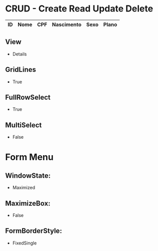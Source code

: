 # CRUD - Create Read Update Delete

| ID | Nome | CPF | Nascimento | Sexo | Plano |
|----|------|-----|------------|------|-------|

## View
- Details

## GridLines
- True

## FullRowSelect
- True

## MultiSelect
- False

# Form Menu
## WindowState: 
- Maximized
## MaximizeBox:
- False
## FormBorderStyle: 
- FixedSingle

